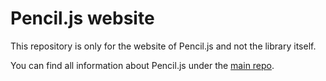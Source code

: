 # Pencil.js website

This repository is only for the website of Pencil.js and not the library itself.

You can find all information about Pencil.js under the [main repo](https://github.com/pencil-js/pencil.js).
